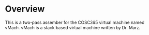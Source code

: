 # Overview
This is a two-pass assember for the COSC365 virtual machine named vMach. vMach is a stack based virtual machine written by Dr. Marz.

